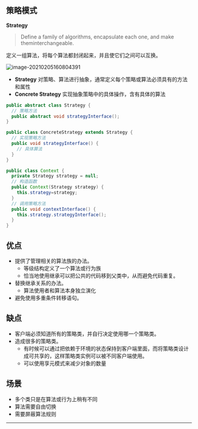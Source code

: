 ## 策略模式

**Strategy**

>  Define a family of algorithms, encapsulate each one, and make theminterchangeable.

定义一组算法，将每个算法都封闭起来，并且使它们之间可以互换。

![image-20210205160804391](https://i.loli.net/2021/02/05/TKzB3glJa4MD7Gy.png)

- **Strategy** 对策略、算法进行抽象，通常定义每个策略或算法必须具有的方法和属性
- **Concrete Strategy** 实现抽象策略中的具体操作，含有具体的算法

```java
public abstract class Strategy {
  // 策略方法
  public abstract void strategyInterface();
}
```

```java
public class ConcreteStrategy extends Strategy {
  // 实现策略方法
  public void strategyInterface() {
    // 具体算法
  }
}
```

```java
public class Context {
  private Strategy strategy = null;
  // 构造函数
  public Context(Strategy strategy) {
    this.strategy=strategy;
  }
  // 调用策略方法
  public void contextInterface() {
    this.strategy.strategyInterface();
  }
}
```



## 优点

- 提供了管理相关的算法族的办法。
  - 等级结构定义了一个算法或行为族
  - 恰当地使用继承可以把公共的代码移到父类中，从而避免代码重复。
- 替换继承关系的办法。
  - 算法使用者和算法本身独立演化
- 避免使用多重条件转移语句。

## 缺点

- 客户端必须知道所有的策略类，并自行决定使用哪一个策略类。
- 造成很多的策略类。
  - 有时候可以通过把依赖于环境的状态保持到客户端里面，而将策略类设计成可共享的，这样策略类实例可以被不同客户端使用。
  - 可以使用享元模式来减少对象的数量

## 场景

- 多个类只是在算法或行为上稍有不同
- 算法需要自由切换
- 需要屏蔽算法规则

---

